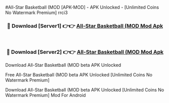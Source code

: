 #All-Star Basketball (MOD [APK-MOD] - APK Unlocked - [Unlimited Coins No Watermark Premium] rrci3



<div align="center">

<h3>🔴 Download [Server1] 👉👉 <a href="https://momento.my/?title=All-Star_Basketball_(MOD">All-Star Basketball (MOD Mod Apk</a></h3><br>

<h3>🔴 Download [Server2] 👉👉 <a href="https://momento.my/?title=All-Star_Basketball_(MOD">All-Star Basketball (MOD Mod Apk</a></h3>
</div>



Download All-Star Basketball (MOD beta APK Unlocked

Free All-Star Basketball (MOD beta APK Unlocked [Unlimited Coins No Watermark Premium]

Download All-Star Basketball (MOD beta APK Unlocked [Unlimited Coins No Watermark Premium] Mod For Android
